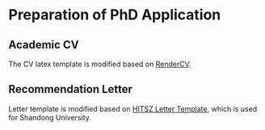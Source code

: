 # Preparation of PhD Application

## Academic CV

The CV latex template is modified based on [RenderCV](https://www.overleaf.com/latex/templates/rendercv-engineeringresumes-theme/shwqvsxdgkjy).

## Recommendation Letter

Letter template is modified based on [HITSZ Letter Template](https://www.overleaf.com/latex/templates/hitsz-letter-template/mfwjdtstktxw), which is used for Shandong University.